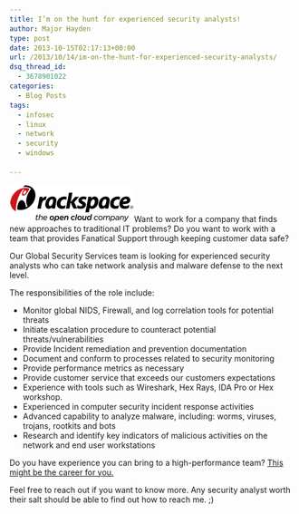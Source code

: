 ```yaml
---
title: I’m on the hunt for experienced security analysts!
author: Major Hayden
type: post
date: 2013-10-15T02:17:13+00:00
url: /2013/10/14/im-on-the-hunt-for-experienced-security-analysts/
dsq_thread_id:
  - 3678901022
categories:
  - Blog Posts
tags:
  - infosec
  - linux
  - network
  - security
  - windows

---
```

[<img src="/wp-content/uploads/2013/10/rackspace_logo.png" alt="Rackspace logo" width="220" height="66" class="alignright size-full wp-image-4603" />][1]Want to work for a company that finds new approaches to traditional IT problems? Do you want to work with a team that provides Fanatical Support through keeping customer data safe?

Our Global Security Services team is looking for experienced security analysts who can take network analysis and malware defense to the next level.

The responsibilities of the role include:

  * Monitor global NIDS, Firewall, and log correlation tools for potential threats
  * Initiate escalation procedure to counteract potential threats/vulnerabilities
  * Provide Incident remediation and prevention documentation
  * Document and conform to processes related to security monitoring
  * Provide performance metrics as necessary
  * Provide customer service that exceeds our customers expectations
  * Experience with tools such as Wireshark, Hex Rays, IDA Pro or Hex workshop.
  * Experienced in computer security incident response activities
  * Advanced capability to analyze malware, including: worms, viruses, trojans, rootkits and bots
  * Research and identify key indicators of malicious activities on the network and end user workstations

Do you have experience you can bring to a high-performance team? [This might be the career for you.][2]

Feel free to reach out if you want to know more. Any security analyst worth their salt should be able to find out how to reach me. ;)

 [1]: /wp-content/uploads/2013/10/rackspace_logo.png
 [2]: http://rfer.us/RAXTaD5bf
